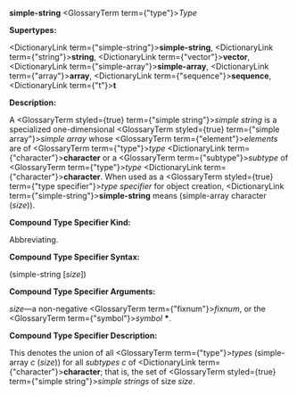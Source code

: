 **simple-string** <GlossaryTerm  term={"type"}><i>Type</i></GlossaryTerm> 



**Supertypes:** 



<DictionaryLink  term={"simple-string"}><b>simple-string</b></DictionaryLink>, <DictionaryLink  term={"string"}><b>string</b></DictionaryLink>, <DictionaryLink  term={"vector"}><b>vector</b></DictionaryLink>, <DictionaryLink  term={"simple-array"}><b>simple-array</b></DictionaryLink>, <DictionaryLink  term={"array"}><b>array</b></DictionaryLink>, <DictionaryLink  term={"sequence"}><b>sequence</b></DictionaryLink>, <DictionaryLink  term={"t"}><b>t</b></DictionaryLink> 



**Description:** 



A <GlossaryTerm styled={true} term={"simple string"}><i>simple string</i></GlossaryTerm> is a specialized one-dimensional <GlossaryTerm styled={true} term={"simple array"}><i>simple array</i></GlossaryTerm> whose <GlossaryTerm  term={"element"}><i>elements</i></GlossaryTerm> are of <GlossaryTerm  term={"type"}><i>type</i></GlossaryTerm> <DictionaryLink  term={"character"}><b>character</b></DictionaryLink> or a <GlossaryTerm  term={"subtype"}><i>subtype</i></GlossaryTerm> of <GlossaryTerm  term={"type"}><i>type</i></GlossaryTerm> <DictionaryLink  term={"character"}><b>character</b></DictionaryLink>. When used as a <GlossaryTerm styled={true} term={"type specifier"}><i>type specifier</i></GlossaryTerm> for object creation, <DictionaryLink  term={"simple-string"}><b>simple-string</b></DictionaryLink> means (simple-array character (*size*)). 



**Compound Type Specifier Kind:** 



Abbreviating. 



**Compound Type Specifier Syntax:** 



(simple-string [*size*]) 



**Compound Type Specifier Arguments:** 



*size*—a non-negative <GlossaryTerm  term={"fixnum"}><i>fixnum</i></GlossaryTerm>, or the <GlossaryTerm  term={"symbol"}><i>symbol</i></GlossaryTerm> **\***. 



**Compound Type Specifier Description:** 



This denotes the union of all <GlossaryTerm  term={"type"}><i>types</i></GlossaryTerm> (simple-array *c* (*size*)) for all *subtypes c* of <DictionaryLink  term={"character"}><b>character</b></DictionaryLink>; that is, the set of <GlossaryTerm styled={true} term={"simple string"}><i>simple strings</i></GlossaryTerm> of size *size*. 







 



 



